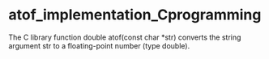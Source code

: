# atof_implementation_Cprogramming
The C library function double atof(const char *str) converts the string argument str to a floating-point number (type double).
